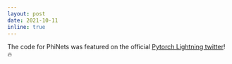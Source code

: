 ```yaml
---
layout: post
date: 2021-10-11
inline: true
---
```


The code for PhiNets was featured on the official [Pytorch Lightning twitter](https://twitter.com/PyTorchLightnin/status/1447646184772882440)! 🔥